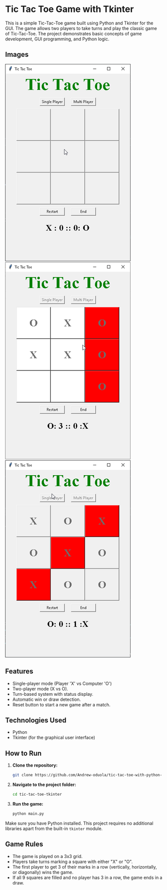 # Tic Tac Toe Game with Tkinter
This is a simple Tic-Tac-Toe game built using Python and Tkinter for the GUI. The game allows two players to take turns and play the classic game of Tic-Tac-Toe. The project demonstrates basic concepts of game development, GUI programming, and Python logic.

## Images
![Tic Tac Toe Game](images\game_first_display.png)
![Tic Tac Toe Game](images\o3_wins.png)
![Tic Tac Toe Game](images\x_wins.png)

## Features
- Single-player mode (Player 'X' vs Computer 'O')
- Two-player mode (X vs O).
- Turn-based system with status display.
- Automatic win or draw detection.
- Reset button to start a new game after a match.

## Technologies Used
- Python
- Tkinter (for the graphical user interface)

## How to Run

1. **Clone the repository:**
   ```bash
   git clone https://github.com/Andrew-oduola/tic-tac-toe-with-python-tkinter
   ```

2. **Navigate to the project folder:**
   ```bash
   cd tic-tac-toe-tkinter
   ```

3. **Run the game:**
   ```bash
   python main.py
   ```

Make sure you have Python installed. This project requires no additional libraries apart from the built-in `tkinter` module.

## Game Rules
- The game is played on a 3x3 grid.
- Players take turns marking a square with either "X" or "O".
- The first player to get 3 of their marks in a row (vertically, horizontally, or diagonally) wins the game.
- If all 9 squares are filled and no player has 3 in a row, the game ends in a draw.
